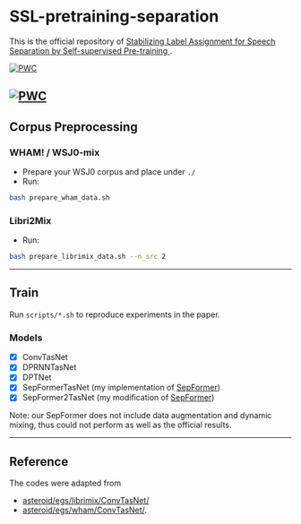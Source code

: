 # SSL-pretraining-separation
This is the official repository of [Stabilizing Label Assignment for Speech Separation by Self-supervised Pre-training
](https://arxiv.org/abs/2010.15366).

[![PWC](https://img.shields.io/endpoint.svg?url=https://paperswithcode.com/badge/self-supervised-pre-training-reduces-label/speech-separation-on-libri2mix)](https://paperswithcode.com/sota/speech-separation-on-libri2mix?p=self-supervised-pre-training-reduces-label)
 	
[![PWC](https://img.shields.io/endpoint.svg?url=https://paperswithcode.com/badge/self-supervised-pre-training-reduces-label/speech-separation-on-wsj0-2mix)](https://paperswithcode.com/sota/speech-separation-on-wsj0-2mix?p=self-supervised-pre-training-reduces-label)
------------------------------------
Corpus Preprocessing
------------------------------------
### WHAM! / WSJ0-mix
- Prepare your WSJ0 corpus and place under `./`
- Run:
```bash
bash prepare_wham_data.sh
```

### Libri2Mix
- Run:
``` bash
bash prepare_librimix_data.sh --n_src 2
```

------------------------------------
Train
------------------------------------
Run `scripts/*.sh` to reproduce experiments in the paper.

### Models
* [x] ConvTasNet
* [x] DPRNNTasNet
* [x] DPTNet
* [x] SepFormerTasNet (my implementation of [SepFormer](https://arxiv.org/pdf/2010.13154.pdf))
* [x] SepFormer2TasNet (my modification of [SepFormer](https://arxiv.org/pdf/2010.13154.pdf))

Note: our SepFormer does not include data augmentation and dynamic mixing, thus could not perform as well as the official results.

------------------------------------
Reference
------------------------------------
The codes were adapted from
- [asteroid/egs/librimix/ConvTasNet/](https://github.com/asteroid-team/asteroid/tree/master/egs/librimix/ConvTasNet)
- [asteroid/egs/wham/ConvTasNet/](https://github.com/asteroid-team/asteroid/tree/master/egs/wham/ConvTasNet).
